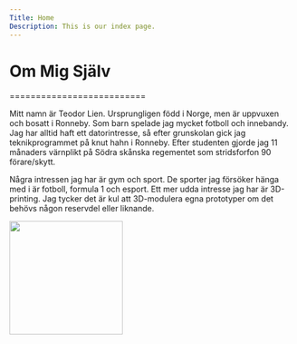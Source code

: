 ```yaml
---
Title: Home
Description: This is our index page.
---
```


# Om Mig Själv
==========================

Mitt namn är Teodor Lien. Ursprungligen född i Norge, men är uppvuxen och bosatt i Ronneby. Som barn spelade jag mycket fotboll och innebandy. Jag har alltid haft ett datorintresse, så efter grunskolan gick jag teknikprogrammet på knut hahn i Ronneby. Efter studenten gjorde jag 11 månaders värnplikt på Södra skånska regementet som stridsforfon 90 förare/skytt.

Några intressen jag har är gym och sport. De sporter jag försöker hänga med i är fotboll, formula 1 och esport. Ett mer udda intresse jag har är 3D-printing. Jag tycker det är kul att 3D-modulera egna prototyper om det behövs någon reservdel eller liknande.

<img src="%assets_url%/img/me.jpg" style="width: 200px">